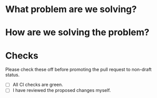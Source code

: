 # What problem are we solving?
# How are we solving the problem?

# Checks
Please check these off before promoting the pull request to non-draft status.
- [ ] All CI checks are green.
- [ ] I have reviewed the proposed changes myself.

